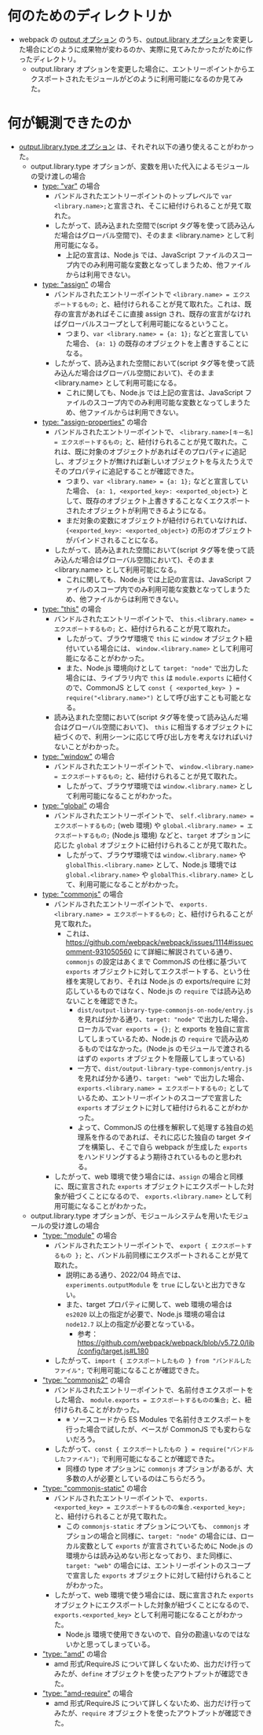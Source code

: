 # 何のためのディレクトリか

- webpack の [output オプション](https://webpack.js.org/configuration/output/) のうち、[output.library オプション](https://webpack.js.org/configuration/output/#outputlibrary)を変更した場合にどのように成果物が変わるのか、実際に見てみたかったがために作ったディレクトリ。
  - output.library オプションを変更した場合に、エントリーポイントからエクスポートされたモジュールがどのように利用可能になるのか見てみた。

# 何が観測できたのか

- [output.library.type オプション](https://webpack.js.org/configuration/output/#outputlibrarytype) は、それぞれ以下の通り使えることがわかった。
  - output.library.type オプションが、変数を用いた代入によるモジュールの受け渡しの場合
    - [type: "var"](https://webpack.js.org/configuration/output/#type-var) の場合
      - バンドルされたエントリーポイントのトップレベルで `var <library.name>;`と宣言され、そこに紐付けられることが見て取れた。
      - したがって、読み込まれた空間で(script タグ等を使って読み込んだ場合はグローバル空間で)、そのまま <library.name> として利用可能になる。
        - 上記の宣言は、Node.js では、JavaScript ファイルのスコープ内でのみ利用可能な変数となってしまうため、他ファイルからは利用できない。
    - [type: "assign"](https://webpack.js.org/configuration/output/#type-assign) の場合
      - バンドルされたエントリーポイントで `<library.name> = エクスポートするもの;` と、紐付けられることが見て取れた。これは、既存の宣言があればそこに直接 assign され、既存の宣言がなければグローバルスコープとして利用可能になるということ。
        - つまり、`var <library.name> = {a: 1};` などと宣言していた場合、 `{a: 1}` の既存のオブジェクトを上書きすることになる。
      - したがって、読み込まれた空間において(script タグ等を使って読み込んだ場合はグローバル空間において)、そのまま <library.name> として利用可能になる。
        - これに関しても、Node.js では上記の宣言は、JavaScript ファイルのスコープ内でのみ利用可能な変数となってしまうため、他ファイルからは利用できない。
    - [type: "assign-properties"](https://webpack.js.org/configuration/output/#type-assign-properties) の場合
      - バンドルされたエントリーポイントで、 `<library.name>[キー名] = エクスポートするもの;` と、紐付けられることが見て取れた。これは、既に対象のオブジェクトがあればそのプロパティに追記し、オブジェクトが無ければ新しいオブジェクトを与えたうえでそのプロパティに追記することが確認できた。
        - つまり、`var <library.name> = {a: 1};` などと宣言していた場合、 `{a: 1, <exported_key>: <exported_object>}` として、既存のオブジェクト上書きすることなくエクスポートされたオブジェクトが利用できるようになる。
        - まだ対象の変数にオブジェクトが紐付けられていなければ、 `{<exported_key>: <exported_object>}` の形のオブジェクトがバインドされることになる。
      - したがって、読み込まれた空間において(script タグ等を使って読み込んだ場合はグローバル空間において)、そのまま <library.name> として利用可能になる。
        - これに関しても、Node.js では上記の宣言は、JavaScript ファイルのスコープ内でのみ利用可能な変数となってしまうため、他ファイルからは利用できない。
    - [type: "this"](https://webpack.js.org/configuration/output/#type-this) の場合
      - バンドルされたエントリーポイントで、 `this.<library.name> = エクスポートするもの;` と、紐付けられることが見て取れた。
        - したがって、ブラウザ環境で `this` に `window` オブジェクト紐付いている場合には、 `window.<library.name>` として利用可能になることがわかった。
        - また、Node.js 環境向けとして `target: "node"` で出力した場合には、ライブラリ内で `this` は `module.exports` に紐付くので、CommonJS として `const { <exported_key> } = require("<library.name>")` として呼び出すことも可能となる。
      - 読み込まれた空間において(script タグ等を使って読み込んだ場合はグローバル空間において)、 `this` に相当するオブジェクトに紐づくので、利用シーンに応じて呼び出し方を考えなければいけないことがわかった。
    - [type: "window"](https://webpack.js.org/configuration/output/#type-window) の場合
      - バンドルされたエントリーポイントで、 `window.<library.name> = エクスポートするもの;` と、紐付けられることが見て取れた。
        - したがって、ブラウザ環境では `window.<library.name>` として利用可能になることがわかった。
    - [type: "global"](https://webpack.js.org/configuration/output/#type-global) の場合
      - バンドルされたエントリーポイントで、 `self.<library.name> = エクスポートするもの;` (web 環境) や `global.<library.name> = エクスポートするもの;` (Node.js 環境) などと、`target` オプションに応じた `global` オブジェクトに紐付けられることが見て取れた。
        - したがって、ブラウザ環境では `window.<library.name>` や `globalThis.<library.name>` として、Node.js 環境では `global.<library.name>` や `globalThis.<library.name>` として、利用可能になることがわかった。
    - [type: "commonjs"](https://webpack.js.org/configuration/output/#type-commonjs) の場合
      - バンドルされたエントリーポイントで、 `exports.<library.name> = エクスポートするもの;` と、紐付けられることが見て取れた。
        - これは、https://github.com/webpack/webpack/issues/1114#issuecomment-931050560 にて詳細に解説されている通り、`commonjs` の設定はあくまで CommonJS の仕様に基づいて `exports` オブジェクトに対してエクスポートする、という仕様を実現しており、それは Node.js の exports/require に対応しているものではなく、Node.js の `require` では読み込めないことを確認できた。
          - `dist/output-library-type-commonjs-on-node/entry.js` を見れば分かる通り、`target: "node"` で出力した場合、ローカルで`var exports = {};` と exports を独自に宣言してしまっているため、Node.js の `require` で読み込めるものではなかった。(Node.js のモジュールで渡されるはずの `exports` オブジェクトを隠蔽してしまっている)
          - 一方で、`dist/output-library-type-commonjs/entry.js` を見れば分かる通り、`target: "web"` で出力した場合、 `exports.<library.name> = エクスポートするもの;` としているため、エントリーポイントのスコープで宣言した `exports` オブジェクトに対して紐付けられることがわかった。
          - よって、CommonJS の仕様を解釈して処理する独自の処理系を作るのであれば、それに応じた独自の target タイプを構築し、そこで自ら webpack が生成した `exports` をハンドリングするよう期待されているものと思われる。
      - したがって、web 環境で使う場合には、`assign` の場合と同様に、既に宣言された `exports` オブジェクトにエクスポートした対象が紐づくことになるので、 `exports.<library.name>` として利用可能になることがわかった。
  - output.library.type オプションが、モジュールシステムを用いたモジュールの受け渡しの場合
    - ["type: "module"](https://webpack.js.org/configuration/output/#type-module) の場合
      - バンドルされたエントリーポイントで、 `export { エクスポートするもの };` と、バンドル前同様にエクスポートされることが見て取れた。
        - 説明にある通り、2022/04 時点では、`experiments.outputModule` を `true` にしないと出力できない。
        - また、target プロパティに関して、web 環境の場合は `es2020` 以上の指定が必要で、Node.js 環境の場合は `node12.7` 以上の指定が必要となっている。
          - 参考：https://github.com/webpack/webpack/blob/v5.72.0/lib/config/target.js#L180
      - したがって、`import { エクスポートしたもの } from "バンドルしたファイル";` で利用可能になることが確認できた。
    - ["type: "commonjs2"](https://webpack.js.org/configuration/output/#type-commonjs2) の場合
      - バンドルされたエントリーポイントで、名前付きエクスポートをした場合、 `module.exports = エクスポートするものの集合;` と、紐付けられることがわかった。
        - ※ ソースコードから ES Modules で名前付きエクスポートを行った場合で試したが、ベースが CommonJS でも変わらないだろう。
      - したがって、`const { エクスポートしたもの } = require("バンドルしたファイル");` で利用可能になることが確認できた。
        - 同様の type オプションに `commonjs` オプションがあるが、大多数の人が必要としているのはこちらだろう。
    - ["type: "commonjs-static"](https://webpack.js.org/configuration/output/#type-commonjs-static) の場合
      - バンドルされたエントリーポイントで、 `exports.<exported_key> = エクスポートするものの集合.<exported_key>;` と、紐付けられることが見て取れた。
        - この `commonjs-static` オプションについても、 `commonjs` オプションの場合と同様に、`target: "node"` の場合には、ローカル変数として `exports` が宣言されているために Node.js の環境からは読み込めない形となっており、また同様に、`target: "web"` の場合には、エントリーポイントのスコープで宣言した `exports` オブジェクトに対して紐付けられることがわかった。
      - したがって、web 環境で使う場合には、既に宣言された `exports` オブジェクトにエクスポートした対象が紐づくことになるので、 `exports.<exported_key>` として利用可能になることがわかった。
        - Node.js 環境で使用できないので、自分の勘違いなのではないかと思ってしまっている。
    - ["type: "amd"](https://webpack.js.org/configuration/output/#type-amd) の場合
      - amd 形式/RequireJS について詳しくないため、出力だけ行ってみたが、`define` オブジェクトを使ったアウトプットが確認できた。
    - ["type: "amd-require"](https://webpack.js.org/configuration/output/#type-amd-require) の場合
      - amd 形式/RequireJS について詳しくないため、出力だけ行ってみたが、`require` オブジェクトを使ったアウトプットが確認できた。
